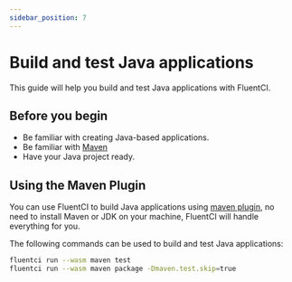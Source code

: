 ```yaml
---
sidebar_position: 7
---
```


# Build and test Java applications

This guide will help you build and test Java applications with FluentCI.

## Before you begin

- Be familiar with creating Java-based applications.
- Be familiar with [Maven](https://maven.apache.org/maven-features.html)
- Have your Java project ready.

## Using the Maven Plugin

You can use FluentCI to build Java applications using [maven plugin](https://github.com/fluentci-io/maven-plugin), no need to install Maven or JDK on your machine, FluentCI will handle everything for you.

The following commands can be used to build and test Java applications:

```bash
fluentci run --wasm maven test
fluentci run --wasm maven package -Dmaven.test.skip=true
```
